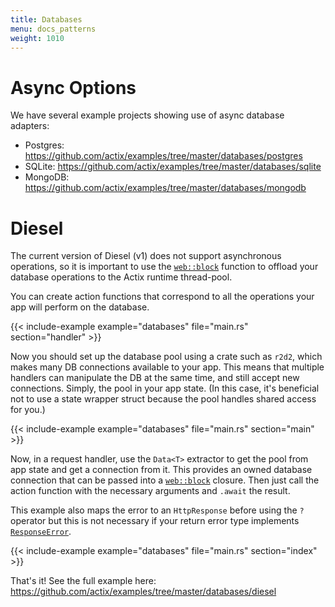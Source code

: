 ```yaml
---
title: Databases
menu: docs_patterns
weight: 1010
---
```


# Async Options

We have several example projects showing use of async database adapters:

- Postgres: https://github.com/actix/examples/tree/master/databases/postgres
- SQLite: https://github.com/actix/examples/tree/master/databases/sqlite
- MongoDB: https://github.com/actix/examples/tree/master/databases/mongodb

# Diesel

The current version of Diesel (v1) does not support asynchronous operations, so it is important to use the [`web::block`][web-block] function to offload your database operations to the Actix runtime thread-pool.

You can create action functions that correspond to all the operations your app will perform on the database.

{{< include-example example="databases" file="main.rs" section="handler" >}}

Now you should set up the database pool using a crate such as `r2d2`, which makes many DB connections available to your app. This means that multiple handlers can manipulate the DB at the same time, and still accept new connections. Simply, the pool in your app state. (In this case, it's beneficial not to use a state wrapper struct because the pool handles shared access for you.)

{{< include-example example="databases" file="main.rs" section="main" >}}

Now, in a request handler, use the `Data<T>` extractor to get the pool from app state and get a connection from it. This provides an owned database connection that can be passed into a [`web::block`][web-block] closure. Then just call the action function with the necessary arguments and `.await` the result.

This example also maps the error to an `HttpResponse` before using the `?` operator but this is not necessary if your return error type implements [`ResponseError`][response-error].

{{< include-example example="databases" file="main.rs" section="index" >}}

That's it! See the full example here: https://github.com/actix/examples/tree/master/databases/diesel

[web-block]: https://docs.rs/actix-web/4/actix_web/web/fn.block.html
[response-error]: https://docs.rs/actix-web/4/actix_web/trait.ResponseError.html
